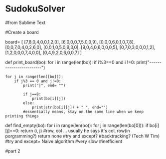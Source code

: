# SudokuSolver
#from Sublime Text

#Create a board

board= [
    [7,8,0,4,0,0,1,2,0],
    [6,0,0,0,7,5,0,0,9],
    [0,0,0,6,0,1,0,7,8],
    [0,0,7,0,4,0,2,6,0],
    [0,0,1,0,5,0,9,3,0],
    [9,0,4,0,6,0,0,0,5],
    [0,7,0,3,0,0,0,1,2],
    [1,2,0,0,0,7,4,0,0],
    [0,4,9,2,0,6,0,0,7]
    ]

def print_board(bo):
	for i in range(len(bo)):
		if i%3==0 and i !=0:
			print("------------------------")

	for j in range(len([bo])):
		if j%3 == 0 and j!=0:
			print("|", end= "")

			if j==8:
				print(bo[i][j])
			else:
				print(str(bo[i][j]) + " ", end="")
			#essentially means, stay on the same line when we keep printing things 

def find_empty(bo):
	for i in range(len(bo)):
		for j in range(len(bo[0])):
			if bo[i][j]==0:
				return (i, j) #row, col ... usually he says it's col, row(in porgramming?)
	return none
#try and except?
#backtracking? (Tech W Tim)
#try and except= Naive algorithm
#very slow
#inefficient

#part 2

